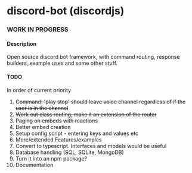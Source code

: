 # discord-bot (discordjs)
### WORK IN PROGRESS
#### Description

Open source discord bot framework, with command routing, response builders, example uses and some other stuff.


#### TODO

In order of current priority

1. ~~Command: 'play stop' should leave voice channel regardless of if the user is in the channel~~
1. ~~Work out class routing, make it an extension of the router~~
1. ~~Paging on embeds with reactions~~
1. Better embed creation
1. Setup config script - entering keys and values etc
1. More/extended Features/examples
1. Convert to typescript. Interfaces and models would be useful 
1. Database handling (SQL, SQLite, MongoDB)
1. Turn it into an npm package?
1. Documentation
